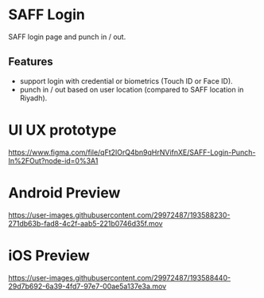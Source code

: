 # SAFF Login

SAFF login page and punch in / out.

## Features

- support login with credential or biometrics (Touch ID or Face ID).
- punch in / out based on user location (compared to SAFF location in Riyadh).

# UI UX prototype
https://www.figma.com/file/qFt2IOrQ4bn9qHrNVifnXE/SAFF-Login-Punch-In%2FOut?node-id=0%3A1

# Android Preview
https://user-images.githubusercontent.com/29972487/193588230-271db63b-fad8-4c2f-aab5-221b0746d35f.mov

# iOS Preview
https://user-images.githubusercontent.com/29972487/193588440-29d7b692-6a39-4fd7-97e7-00ae5a137e3a.mov

